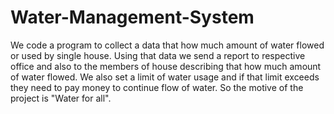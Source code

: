 # Water-Management-System
We code a program to collect a data that how much amount of water flowed or used by single house. Using that data we send a report to respective
office and also to the members of house describing that how much amount of water flowed. We also set a limit of water usage and if that limit exceeds
they need to pay money to continue flow of water. So the motive of the project is "Water for all".
